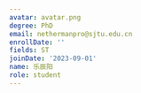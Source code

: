 ```yaml
---
avatar: avatar.png
degree: PhD
email: nethermanpro@sjtu.edu.cn
enrollDate: ''
fields: ST
joinDate: '2023-09-01'
name: 乐辰阳
role: student
---
```

